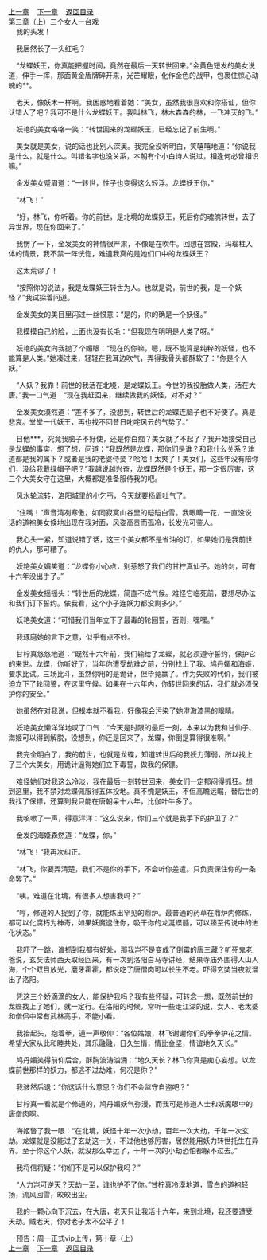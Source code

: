 
[上一章](https://github.com/xiaominghe2014/spider_book/blob/master/book/知北游/第4章.md)&nbsp;&nbsp;&nbsp;&nbsp;[下一章](https://github.com/xiaominghe2014/spider_book/blob/master/book/知北游/第6章.md)&nbsp;&nbsp;&nbsp;&nbsp;[返回目录](https://github.com/xiaominghe2014/spider_book/blob/master/book/知北游/README.md)
<br /> 第三章（上）三个女人一台戏<br />
        我的头发！

    我居然长了一头红毛？

    “龙蝶妖王，你真能把握时间，竟然在最后一天转世回来。”金黄色短发的美女说道，伸手一挥，那面黄金盾牌碎开来，光芒耀眼，化作金色的战甲，包裹住惊心动魄的**。

    老天，像妖术一样啊。我困惑地看着她：“美女，虽然我很喜欢和你搭讪，但你认错人了吧？我可不是什么龙蝶妖王。我叫林飞，林木森森的林，一飞冲天的飞。”

    妖艳的美女咯咯一笑：“转世回来的龙蝶妖王，已经忘记了前生啊。”

    美女就是美女，说的话也比别人深奥。我完全没听明白，笑嘻嘻地道：“你说我是什么，就是什么。叫错名字也没关系，本朝有个小白诗人说过，相逢何必曾相识嘛。”

    金发美女蹙眉道：“一转世，性子也变得这么轻浮。龙蝶妖王你，”

    “林飞！”

    “好，林飞，你听着。你的前世，是北境的龙蝶妖王，死后你的魂魄转世，去了异世界，现在你回来了。”

    我愣了一下，金发美女的神情很严肃，不像是在吹牛。回想在宫殿，玛瑙柱入体的情景，我不禁一阵恍惚，难道我真的是她们口中的龙蝶妖王？

    这太荒谬了！

    “按照你的说法，我是龙蝶妖王转世为人。也就是说，前世的我，是一个妖怪？”我试探着问道。

    金发美女的美目里闪过一丝恨意：“是的，你的确是一个妖怪。”

    我摸摸自己的脸，上面也没有长毛：“但我现在明明是人类了呀。”

    妖艳的美女向我抛了个媚眼：“现在的你嘛，嗯，既不能算是纯粹的妖怪，也不能算是人类。”她凑过来，轻轻在我耳边吹气，弄得我骨头都酥软了：“你是个人妖。”

    “人妖？我靠！前世的我活在北境，是龙蝶妖王。今世的我投胎做人类，活在大唐。”我一口气道：“现在我赶回来，继续做我的妖怪，对不对？”

    金发美女漠然道：“差不多了，没想到，转世后的龙蝶连脑子也不好使了。真是悲哀。堂堂一代妖王，再也找不回昔日叱咤风云的气势了。”

    日他***，究竟我脑子不好使，还是你白痴？美女就了不起了？我开始接受自己是龙蝶的事实，想了想，问道：“我既然是龙蝶，那你们是谁？和我什么关系？难道都是我的属下？或者是我的老婆侍妾？哈哈！太爽了！美女们，这些年没有陪你们，没给我戴绿帽子吧？”我越说越兴奋，龙蝶既然是个妖王，那一定很厉害，这三个大美女守在这里，大概都是准备服侍我的吧。

    风水轮流转，洛阳城里的小乞丐，今天就要扬眉吐气了。

    “住嘴！”声音清冽寒傲，如同寂寞山谷里的皑皑白雪。我眼睛一花，一直没说话的道袍美女倏地出现在我对面，风姿高贵而孤冷，长发光可鉴人。

    我心头一紧，知道说错了话，这三个美女都不是省油的灯，如果她们是我前世的仇人，那可糟了。

    妖艳美女媚笑道：“龙蝶你小心点，别惹怒了我们的甘柠真仙子。她的剑，可有十六年没出手了。”

    金发美女摇摇头：“转世后的龙蝶，简直不成气候。难怪它临死前，要想尽办法和我们订下誓约。依我看，这个小子连妖力都没剩多少。”

    妖艳美女道：“可惜我们当年立下了最毒的轮回誓，否则，嘿嘿。”

    我琢磨她的言下之意，似乎有点不妙。

    甘柠真悠悠地道：“既然十六年前，我们输给了龙蝶，就必须遵守誓约，保护它的来世。龙蝶，你听好了，当年你遭受劫难之前，分别找上了我、鸠丹媚和海姬，要求比试。三场比斗，虽然你用的是诡计，但毕竟赢了。作为失败的代价，我们被迫立下了轮回誓，在这里守候。如果在十六年内，你转世回来的话，我们就必须保护你的安全。”

    她虽然在对我说，但根本就不看我，好像我会污染了她澄澈漆黑的眼睛。

    妖艳美女懒洋洋地叹了口气：“今天是时限的最后一刻，本来以为我和甘仙子、海姬可以得到解脱，没想到，你还是回来了。龙蝶，你倒是算得很准啊。”

    我完全明白了，我的前世，也就是龙蝶，知道转世后的我妖力薄弱，所以找上了三个大美女，用诡计逼得她们立下毒誓，做我的保镖。

    难怪她们对我这么冷淡，我在最后一刻转世回来，美女们一定郁闷得抓狂。想到这里，我不禁对龙蝶佩服得五体投地。真不愧是妖王，不但高瞻远瞩，替后世的我找了保镖，还算到我只能在唐朝呆十六年，比伽叶牛多了。

    我咳嗽了一声，得意洋洋：“这么说来，你们三个就是我手下的护卫了？”

    金发的海姬森然道：“龙蝶，你，”

    “林飞！”我再次纠正。

    “林飞，你要弄清楚，我们不是你的手下，不会听你差遣。只负责保住你的一条命罢了。”

    “咦，难道在北境，有很多人想害我吗？”

    “哼，修道的人捉到了你，就能炼出罕见的鼎炉。最普通的药草在鼎炉内修炼，都可以化腐朽为神奇，如果妖魔逮住你，吸干你的龙涎蝶髓，可以臻至传说中的进化状态。”

    我吓了一跳，谁抓到我都有好处，那我岂不是变成了倒霉的唐三藏？听死鬼老爸说，玄奘法师西天取经回来，有一次到洛阳白马寺讲经，结果寺庙外围得人山人海，个个双目放光，磨牙霍霍，都说吃了唐僧肉可以长生不老。吓得玄奘当夜就溜出了洛阳。

    凭这三个娇滴滴的女人，能保护我吗？我有些怀疑，可转念一想，既然前世的龙蝶找上了她们，就一定行。在洛阳的时候，常听一些走江湖的说，女人、老太婆和僧侣中常有武林高手，不能小看。

    我抬起头，抱着拳，道一声敬仰：“各位姑娘，林飞谢谢你们的拳拳护花之情。希望大家从此和睦共处，其乐融融，日久生情，情比金坚，情谊地久天长。”

    鸠丹媚笑得前仰后合，酥胸波涛汹涌：“地久天长？林飞你真是痴心妄想。以龙蝶前世那样的妖力，都逃不过劫难，何况是你？”

    我骇然后退：“你这话什么意思？你们不会监守自盗吧？”

    甘柠真一看就是个修道的，鸠丹媚妖气弥漫，而我可是修道人士和妖魔眼中的唐僧肉啊。

    海姬瞥了我一眼：“在北境，妖怪十年一次小劫，百年一次大劫，千年一次玄劫。龙蝶就是没能过了玄劫这一关，不过他也够厉害，居然能用妖力转世托生在异界。至于你这个人妖，就没那么幸运了，十年一次的小劫恐怕都躲不过去。”

    我将信将疑：“你们不是可以保护我吗？”

    “人力岂可逆天？天劫一至，谁也护不了你。”甘柠真冷漠地道，雪白的道袍轻扬，流风回雪，皎皎出尘。

    我的一颗心向下沉去，在大唐，老天只让我活十六年，来到北境，我还要遭受天劫。贼老天，你对老子太不公平了！

    预告：周一正式vip上传，第十章（上）
  <br />
[上一章](https://github.com/xiaominghe2014/spider_book/blob/master/book/知北游/第4章.md)&nbsp;&nbsp;&nbsp;&nbsp;[下一章](https://github.com/xiaominghe2014/spider_book/blob/master/book/知北游/第6章.md)&nbsp;&nbsp;&nbsp;&nbsp;[返回目录](https://github.com/xiaominghe2014/spider_book/blob/master/book/知北游/README.md)
